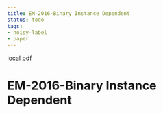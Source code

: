 ```yaml
---
title: EM-2016-Binary Instance Dependent
status: todo
tags:
- noisy-label
- paper
---
```


[local pdf](../../../pdfs/EM-2016-Binary%20Instance%20Dependent.pdf)

# EM-2016-Binary Instance Dependent

